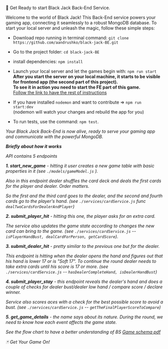🚀 Get Ready to start Black Jack Back-End Service.

Welcome to the world of Black Jack! This Back-End service powers your gaming app, connecting it seamlessly to a robust MongoDB database. To start your local server and unleash the magic, follow these simple steps:

 - Download repo running in terminal command: `git clone https://github.com/aandrushko/black-jack-BE.git` <br/>
 
 - Go to the project folder: `cd black-jack-BE`  <br/>
 
 - install dependencies: `npm install` <br/>
 
 - Launch your local server and let the games begin with: `npm run start` <br/>
 **After you start the server on your local machine, it starts to be visible for frontend app (the second part of this project).**<br/>
  **To see it in action you need to start the FE part of this game.<br/>**
  <a href='https://github.com/aandrushko/black-jack-FE'>Follow the link to have the rest of instructions</a><br/>
 
 - If you have installed `nodemon` and want to contribute => `npm run start:dev` <br/> (nodemon will watch your changes and rebuild the app for you) <br/>
 
 - To run tests, use the command: `npm test`. <br/>

<em>Your Black Jack Back-End is now alive, ready to serve your gaming app and communicate with the powerful MongoDB. <em/> <br/>


**Briefly about how it works**

API contains 5 endpoints

**1. start_new_game** - hitting it user creates a new game table with basic properties in it (see `./models/gameModel.js` ).

Also in this endpoint dealer shuffles the card deck and deals the first cards for the player and dealer. Order matters. 

So the first and the third card goes to the dealer, and the second and fourth cards go to the player's hand. (see `./services/cardService.js` func `dealTwoCardsForDealerAndPlayer`)

**2. submit_player_hit** - hitting this one, the player asks for an extra card. 

The service also updates the game state according to changes the new card can bring to the game. (see `./services/cardService.js` -- `isPlayerHandBust, dealCardForPerson, getCardScore`).

**3. submit_dealer_hit** - pretty similar to the previous one but for the dealer. 

This endpoint is hitting when the dealer opens the hand and figures out that his hand is lower 17 or is "Soft 17".
To continue the round dealer needs to take extra cards until his score is 17 or more. (see `./services/cardService.js` -- `hasDealerCompleteHand, isDealerHandBust`)

**4. submit_player_stay** - this endpoint reveals the dealer's hand and does a couple of checks for dealer bust/dealer low hand / compare score / declare winner. 

Service also scores aces with a check for the best possible score to avoid a bust. (see `./services/cardService.js` -- `getTheFinalPlayerScoreToCompare`)

**5.  get_game_details** - the name says about its nature. During the round, we need to know how each event affects the game state.


See the flow chart to have a better understanding of BS
[Game schema pdf](https://github.com/aandrushko/black-jack-BE/files/13182195/Flowchart.pdf)


🃏 Get Your Game On!
